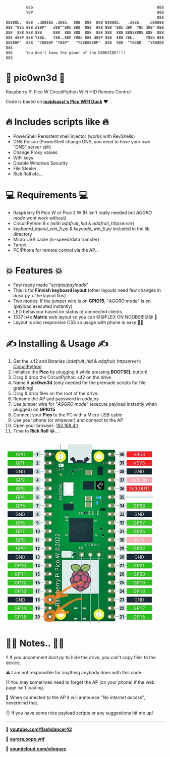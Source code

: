 ```
         d8b                                                       888 
         Y8P                                                       888 
                                                                   888 
88888b.  888  .d8888b .d88b.  888  888  888 88888b.   .d88b.   .d88888 
888 "88b 888 d88P"   d88""88b 888  888  888 888 "88b d8P  Y8b d88" 888 
888  888 888 888     888  888 888  888  888 888  888 88888888 888  888 
888 d88P 888 Y88b.   Y88..88P Y88b 888 d88P 888  888 Y8b.     Y88b 888 
88888P"  888  "Y8888P "Y88P"   "Y8888888P"  888  888  "Y8888   "Y88888 
888                                                                    
888      You don't know the power of the DARKSIDE!!!!
888
```
# 📡 pic0wn3d 📡
Raspberry Pi Pico W CircuitPython WiFi HID Remote Control

Code is based on **[majdsassi's Pico WIFI Duck](https://github.com/majdsassi/Pico-WIFI-Duck)** ❤️

# 🔥 Includes scripts like 🔥
- PowerShell Persistent shell injector (works with RevShells)
- DNS Poison (PowerShell change DNS, you need to have your own "DNS" server still)
- Change Proxy values
- WiFi keys
- Disable Windows Security
- File Stealer
- Rick Roll ofc...

# 💻 Requirements 💻
- Raspberry Pi Pico W or Pico 2 W (H isn't really needed but _AGGRO mode_ wont work without)
- CircuitPython 9.x (with _adafruit_hid_ & _adafruit_httpserver_)
- _keyboard_layout_win_fi.py_ & _keycode_win_fi.py_ included in the lib directory
- Micro USB cable (hi-speed/data transfer)
- Target
- PC/Phone for remote control via the AP...

# 💥 Features 💥
- Few ready made "_scripts/payloads_"
- This is for **Finnish keyboard layout** (other layouts need few changes in _duck.py_ + the layout libs)
- Two modes: If the jumper wire is on **GPIO15**, "_AGGRO mode_" is on (payload executed instantly) 
- LED behaviour based on status of connected clients
- 1337 h4x **Matrix** web layout so you can @@FLEX ON NOOBS!!!@@ 💪
- Layout is also responsive CSS so usage with phone is easy 👨‍🍼

# ✍️ Installing & Usage ✍️
1. Get the .uf2 and libraries (_adafruit_hid_ & _adafruit_httpserver_): [CircuitPython](https://circuitpython.org/board/raspberry_pi_pico_w/)
2. Initialize the **Pico** by plugging it while pressing **BOOTSEL** button!
3. Drag & drop the CircuitPython .uf2 on the drive
4. Name it **pic0wn3d** (only needed for the premade scripts for file grabbing)
5. Drag & drop files on the root of the drive..
6. Rename the AP and password in _code.py_
7. Use jumper wire for "_AGGRO mode_" (execute payload instantly when plugged) on **GPIO15** 
8. Connect your **Pico** to the PC with a Micro USB cable
9. Use your phone (or whatever) and connect to the AP
10. Open your browser: [192.168.4.1](http://192.168.4.1)
11. Time to **Rick Roll** 😂....

![AGGRO MODE](mode2.png)
---------------------

# 👨‍🔧 Notes.. 👨‍🔧
‼️ If you uncomment _boot.py_ to hide the drive, you can't copy files to the device.

⚠️ I am not responsible for anything anybody does with this code.

⁉️ You may sometimes need to forget the AP (on your phone) if the web page isn't loading.

🚫 When connected to the AP it will announce "_No internet access_", nevermind that.

👌 If you have some nice payload scripts or any suggestions hit me up!

---------------------

🎷 **[youtube.com/flashdancer42](https://www.youtube.com/@flashdancer42)**

📱 **[aurora.oops.wtf](https://aurora.oops.wtf)**

🎹 **[soundcloud.com/siloquez](https://soundcloud.com/siloquez)**


